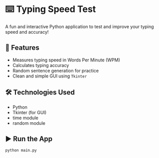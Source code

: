 # ⌨️ Typing Speed Test

A fun and interactive Python application to test and improve your typing speed and accuracy!

## 🚀 Features
- Measures typing speed in Words Per Minute (WPM)
- Calculates typing accuracy
- Random sentence generation for practice
- Clean and simple GUI using `Tkinter`

## 🛠️ Technologies Used
- Python
- Tkinter (for GUI)
- time module
- random module

## ▶️ Run the App
```bash
python main.py
